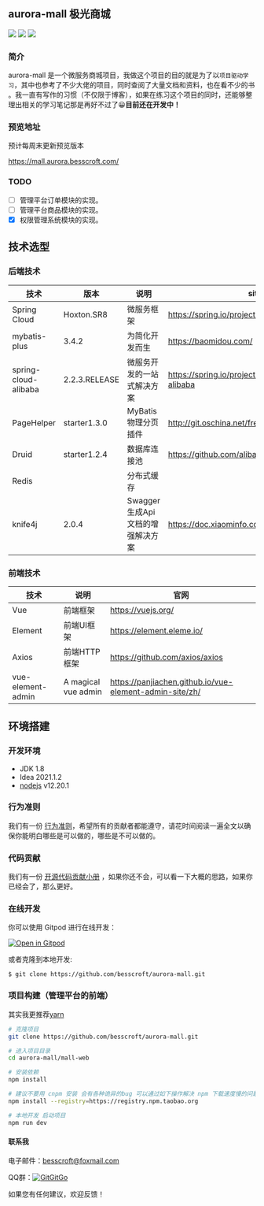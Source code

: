 ## aurora-mall	极光商城

[![](https://img.shields.io/badge/%E5%BC%80%E5%8F%91%E8%BF%9B%E5%BA%A6-%E5%BC%80%E5%8F%91%E4%B8%AD-brightgreen?style=flat-square)]() [![](https://img.shields.io/badge/license-MIT-green?style=flat-square)](https://github.com/besscroft/SpringCloud-mall/blob/master/LICENSE) [![](https://img.shields.io/badge/release-v0.0.8-orange?style=flat-square)]()

### 简介

aurora-mall 是一个微服务商城项目，我做这个项目的目的就是为了以`项目驱动学习`，其中也参考了不少大佬的项目，同时查阅了大量文档和资料，也在看不少的书 。我一直有写作的习惯（不仅限于博客），如果在练习这个项目的同时，还能够整理出相关的学习笔记那是再好不过了😀**目前还在开发中！**

### 预览地址

预计每周末更新预览版本

https://mall.aurora.besscroft.com/

### TODO

- [ ] 管理平台订单模块的实现。
- [ ] 管理平台商品模块的实现。
- [x]  权限管理系统模块的实现。

## 技术选型

### 后端技术

| 技术                 | 版本          | 说明                             | site                                            |
| -------------------- | ------------- | -------------------------------- | ----------------------------------------------- |
| Spring Cloud         | Hoxton.SR8    | 微服务框架                       | https://spring.io/projects/spring-cloud         |
| mybatis-plus         | 3.4.2         | 为简化开发而生                   | https://baomidou.com/                           |
| spring-cloud-alibaba | 2.2.3.RELEASE | 微服务开发的一站式解决方案       | https://spring.io/projects/spring-cloud-alibaba |
| PageHelper           | starter1.3.0  | MyBatis物理分页插件              | http://git.oschina.net/free/Mybatis_PageHelper  |
| Druid                | starter1.2.4  | 数据库连接池                     | https://github.com/alibaba/druid                |
| Redis                |               | 分布式缓存                       |                                                 |
| knife4j              | 2.0.4         | Swagger生成Api文档的增强解决方案 | https://doc.xiaominfo.com                       |                                         |

### 前端技术

| 技术              | 说明                | 官网                                                    |
| ----------------- | ------------------- | ------------------------------------------------------- |
| Vue               | 前端框架            | https://vuejs.org/                                      |
| Element           | 前端UI框架          | https://element.eleme.io/                               |
| Axios             | 前端HTTP框架        | https://github.com/axios/axios                          |
| vue-element-admin | A magical vue admin | https://panjiachen.github.io/vue-element-admin-site/zh/ |


## 环境搭建

### 开发环境

* JDK 1.8
* Idea 2021.1.2
* [nodejs](https://nodejs.org/dist/latest-v12.x/) v12.20.1

### 行为准则

我们有一份 [行为准则](https://github.com/besscroft/aurora-mall/blob/main/CODE_OF_CONDUCT.md)，希望所有的贡献者都能遵守，请花时间阅读一遍全文以确保你能明白哪些是可以做的，哪些是不可以做的。

### 代码贡献

我们有一份 [开源代码贡献小册](https://github.com/besscroft/aurora-mall/blob/main/fork-and-push.md) ，如果你还不会，可以看一下大概的思路，如果你已经会了，那么更好。

### 在线开发

你可以使用 Gitpod 进行在线开发：

<p><a href="https://gitpod.io/#https://github.com/besscroft/aurora-mall" rel="nofollow"><img src="https://camo.githubusercontent.com/1eb1ddfea6092593649f0117f7262ffa8fbd3017/68747470733a2f2f676974706f642e696f2f627574746f6e2f6f70656e2d696e2d676974706f642e737667" alt="Open in Gitpod" data-canonical-src="https://gitpod.io/button/open-in-gitpod.svg" style="max-width:100%;"></a></p>

或者克隆到本地开发:

```
$ git clone https://github.com/besscroft/aurora-mall.git
```
### 项目构建（管理平台的前端）

其实我更推荐[yarn](https://github.com/yarnpkg/yarn)

```bash
# 克隆项目
git clone https://github.com/besscroft/aurora-mall.git

# 进入项目目录
cd aurora-mall/mall-web

# 安装依赖
npm install

# 建议不要用 cnpm 安装 会有各种诡异的bug 可以通过如下操作解决 npm 下载速度慢的问题
npm install --registry=https://registry.npm.taobao.org

# 本地开发 启动项目
npm run dev
```

#### 联系我

电子邮件：besscroft@foxmail.com

QQ群：<a target="_blank" href="https://qm.qq.com/cgi-bin/qm/qr?k=QGRHYDL2XE46mQMgl54WtIUl5pSuHVKP&jump_from=webapi"><img border="0" src="http://pub.idqqimg.com/wpa/images/group.png" alt="GitGitGo" title="GitGitGo"></a>

如果您有任何建议，欢迎反馈！
